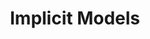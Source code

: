 ---
layout: default
title: 4. Implicit Models
parent: Unsupervised Learning
nav_order: 6
mathjax: true
tags: 
  - latex
  - math
# math: katex
---